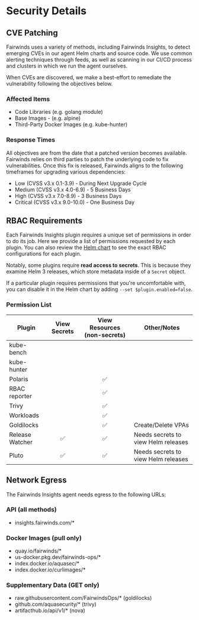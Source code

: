 # Security Details
## CVE Patching
Fairwinds uses a variety of methods, including Fairwinds Insights, to detect emerging CVEs in
our agent Helm charts and source code. We use common alerting techniques through feeds, as well
as scanning in our CI/CD process and clusters in which we run the agent ourselves.

When CVEs are discovered, we make a best-effort to remediate the vulnerability following the
objectives below.

### Affected Items
* Code Libraries (e.g. golang module)
* Base Images - (e.g. alpine)
* Third-Party Docker Images (e.g. kube-hunter)

### Response Times
All objectives are from the date that a patched version becomes available.
Fairwinds relies on third parties to patch the underlying code to fix vulnerabilities.
Once this fix is released, Fairwinds aligns to the following timeframes for upgrading various dependencies:

* Low (CVSS v3.x 0.1-3.9) - During Next Upgrade Cycle
* Medium (CVSS v3.x 4.0-6.9) - 5 Business Days
* High (CVSS v3.x 7.0-8.9) - 3 Business Days
* Critical (CVSS v3.x 9.0-10.0) - One Business Day

## RBAC Requirements
Each Fairwinds Insights plugin requires a unique set of permissions in order to do its job.
Here we provide a list of permissions requested by each plugin. You can also review
the [Helm chart](https://github.com/FairwindsOps/charts/tree/master/stable/insights-agent) to
see the exact RBAC configurations for each plugin.

Notably, some plugins require **read access to secrets**. This is because they examine Helm 3
releases, which store metadata inside of a `Secret` object.

If a particular plugin requires permissions that you're uncomfortable with, you can disable it
in the Helm chart by adding `--set $plugin.enabled=false`.

### Permission List
| Plugin          | View Secrets       | View Resources (non-secrets) | Other/Notes |
|-----------------|:------------------:|:----------------------------:|-------------- |
| kube-bench      |                    |                              |   |
| kube-hunter     |                    |                              |   |
| Polaris         |                    | :white_check_mark:           |   |
| RBAC reporter   |                    | :white_check_mark:           |   |
| Trivy           |                    | :white_check_mark:           |   |
| Workloads       |                    | :white_check_mark:           |   |
| Goldilocks      |                    | :white_check_mark:           | Create/Delete VPAs |
| Release Watcher | :white_check_mark: | :white_check_mark:           | Needs secrets to view Helm releases |
| Pluto           | :white_check_mark: | :white_check_mark:           | Needs secrets to view Helm releases |

## Network Egress
The Fairwinds Insights agent needs egress to the following URLs:

### API (all methods)
* insights.fairwinds.com/*

### Docker Images (pull only)
* quay.io/fairwinds/*
* us-docker.pkg.dev/fairwinds-ops/*
* index.docker.io/aquasec/*
* index.docker.io/curlimages/*

### Supplementary Data (GET only)
* raw.githubusercontent.com/FairwindsOps/* (goldilocks)
* github.com/aquasecurity/* (trivy)
* artifacthub.io/api/v1/* (nova)

